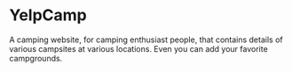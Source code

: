 # YelpCamp
A camping website, for camping enthusiast people, that contains details of various campsites at various locations. Even you can add your favorite campgrounds.
